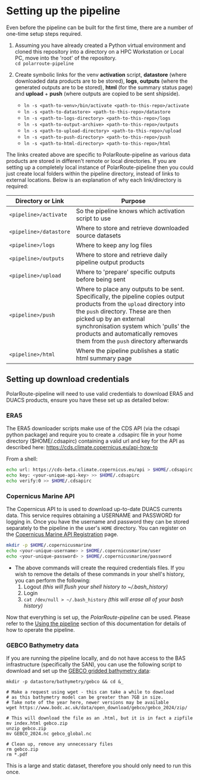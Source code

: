 # Setting up the pipeline

Even before the pipeline can be built for the first time, there are a number of one-time setup steps required.

1. Assuming you have already created a Python virtual environment and cloned this repository into a directory on a HPC Workstation or Local PC, move into the 'root' of the repository.  
`cd polarroute-pipeline`  

2. Create symbolic links for the venv **activation** script, **datastore** (where downloaded data products are to be stored), **logs**,  **outputs** (where the generated outputs are to be stored), **html** (for the summary status page) and **upload** + **push** (where outputs are copied to be sent shipside).
    - `ln -s <path-to-venv>/bin/activate <path-to-this-repo>/activate`
    - `ln -s <path-to-datastore> <path-to-this-repo>/datastore`
    - `ln -s <path-to-logs-directory> <path-to-this-repo>/logs`
    - `ln -s <path-to-output-archive> <path-to-this-repo>/outputs`
    - `ln -s <path-to-upload-directory> <path-to-this-repo>/upload`
    - `ln -s <path-to-push-directory> <path-to-this-repo>/push`
    - `ln -s <path-to-html-directory> <path-to-this-repo>/html`  

The links created above are specific to PolarRoute-pipeline as various data products are stored in differen't remote or local directories. If you are setting up a completely local instance of PolarRoute-pipeline then you could just create local folders within the pipeline directory, instead of links to external locations. Below is an explanation of why each link/directory is required:  

| Directory or Link | Purpose |
|--|--|
| `<pipeline>/activate` | So the pipeline knows which activation script to use |
| `<pipeline>/datastore` | Where to store and retrieve downloaded source datasets |
| `<pipeline>/logs` | Where to keep any log files |
| `<pipeline>/outputs` | Where to store and retrieve daily pipeline output products |
| `<pipeline>/upload` | Where to 'prepare' specific outputs before being sent |
| `<pipeline>/push` | Where to place any outputs to be sent. Specifically, the pipeline copies output products from the `upload` directory into the `push` directory. These are then picked up by an external synchronisation system which 'pulls' the products and automatically removes them from the `push` directory afterwards |
| `<pipeline>/html` | Where the pipeline publishes a static html summary page |

## Setting up download credentials
PolarRoute-pipeline will need to use valid credentials to download ERA5 and DUACS products, ensure you have these set up as detailed below:

### ERA5
The ERA5 downloader scripts make use of the CDS API (via the cdsapi python package) and require you to create a .cdsapirc file in your home directory ($HOME/.cdsapirc) containing a valid url and key for the API as described here: https://cds.climate.copernicus.eu/api-how-to  

From a shell:
``` bash
echo url: https://cds-beta.climate.copernicus.eu/api > $HOME/.cdsapirc
echo key: <your-unique-api-key> >> $HOME/.cdsapirc
echo verify:0 >> $HOME/.cdsapirc
```

### Copernicus Marine API
The Copernicus API to is used to download up-to-date DUACS currents data. This service requires obtaining a USERNAME and PASSWORD for logging in. Once you have the username and password they can be stored separately to the pipeline in the user's `HOME` directory. You can register on the [Copernicus Marine API Registration](https://data.marine.copernicus.eu/register) page.
``` bash
mkdir -p $HOME/.copernicusmarine
echo <your-unique-username> > $HOME/.copernicusmarine/user
echo <your-unique-password> > $HOME/.copernicusmarine/password
```
 - The above commands will create the required credentials files. If you wish to remove the details of these commands in your shell's history, you can perform the following:  
   1. Logout *(this will flush your shell history to ~/.bash_history)*
   1. Login
   1. ` cat /dev/null > ~/.bash_history ` *(this will erase all of your bash history)*

Now that everything is set up, the *PolarRoute-pipeline* can be used. Please refer to the [Using the pipeline](using.md) section of this documentation for details of how to operate the pipeline.

### GEBCO Bathymetry data
If you are running the pipeline locally, and do not have access to the BAS 
infrastructure (specifically the SAN), you can use the following script to
download and set up the [GEBCO gridded bathymetry data](https://www.gebco.net/data-products/gridded-bathymetry-data):

```shell
mkdir -p datastore/bathymetry/gebco && cd &_

# Make a request using wget - this can take a while to download
# as this bathymetry model can be greater than 7GB in size.
# Take note of the year here, newer versions may be available
wget https://www.bodc.ac.uk/data/open_download/gebco/gebco_2024/zip/

# This will download the file as an .html, but it is in fact a zipfile
mv index.html gebco.zip
unzip gebco.zip
mv GEBCO_2024.nc gebco_global.nc

# Clean up, remove any unnecessary files
rm gebco.zip
rm *.pdf
```

This is a large and static dataset, therefore you should only need to run this 
once.
